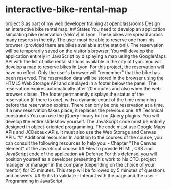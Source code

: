 # interactive-bike-rental-map
project 3 as part of my web developer training at openclassrooms Design an interactive bike rental map.   ## States  You need to develop an application simulating bike reservation (Vélo'v) in Lyon. These bikes are spread across many resorts in the city. The user must be able to reserve one from his browser (provided there are bikes available at the station!). The reservation will be temporarily saved on the visitor's browser.  You will develop the application entirely in JavaScript by displaying a map using the GoogleMaps API with the list of bike rental stations available in the city of Lyon.  You will develop a map to reserve bikes in Lyon. For this project, the reservation will have no effect. Only the user's browser will "remember" that the bike has been reserved. The reservation data will be stored in the browser using the HTML5 Web Storage API and displayed in a footer below the panel.  The reservation expires automatically after 20 minutes and also when the web browser closes.  The footer permanently displays the status of the reservation (if there is one), with a dynamic count of the time remaining before the reservation expires.  There can only be one reservation at a time. If a new reservation takes place, it replaces the previous one.  ## Technical constraints  You can use the jQuery library but no jQuery plugins. You will develop the entire slideshow yourself.  The JavaScript code must be entirely designed in object-oriented programming.  The code must use Google Maps APIs and JCDecaux APIs. It must also use the Web Storage and Canvas APIs.  ## Additional resources  In addition to the courses of the course, you can consult the following resources to help you:  - Chapter "The Canvas element" of the JavaScript course   ## Files to provide  HTML, CSS and JavaScript code of the application  ## Defense  For this defense, you will position yourself as a developer presenting his work to his CTO, project manager or manager in the company (depending on the choice of your mentor) for 25 minutes. This step will be followed by 5 minutes of questions and answers.  ## Skills to validate  - Interact with the page and the user - Programming in JavaScript
